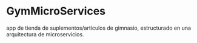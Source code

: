 # GymMicroServices
app de tienda de suplementos/artículos de gimnasio, estructurado en una arquitectura de microservicios.
